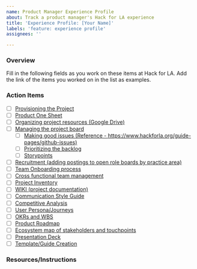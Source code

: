 ```yaml
---
name: Product Manager Experience Profile
about: Track a product manager's Hack for LA experience
title: 'Experience Profile: [Your Name]'
labels: 'feature: experience profile'
assignees: ''

---
```


### Overview
Fill in the following fields as you work on these items at Hack for LA. Add the link of the items you worked on in the list as examples.

### Action Items
- [ ] [Provisioning the Project]()
- [ ] [Product One Sheet]()
- [ ] [Organizing project resources (Google Drive)]()
- [ ] [Managing the project board]()
   - [ ] [Making good issues (Reference - https://www.hackforla.org/guide-pages/github-issues)]()
   - [ ] [Prioritizing the backlog]()
   - [ ] [Storypoints]()
- [ ] [Recruitment (adding postings to open role boards by practice area)]()
- [ ] [Team Onboarding process]()
- [ ] [Cross functional team management]()
- [ ] [Project Inventory]()
- [ ] [WIKI (project documentation)]()
- [ ] [Communication Style Guide]()
- [ ] [Competitive Analysis]()
- [ ] [User Persona/Journeys]()
- [ ] [OKRs and WBS]()
- [ ] [Product Roadmap]()
- [ ] [Ecosystem map of stakeholders and touchpoints]()
- [ ] [Presentation Deck]()
- [ ] [Template/Guide Creation]()

### Resources/Instructions
